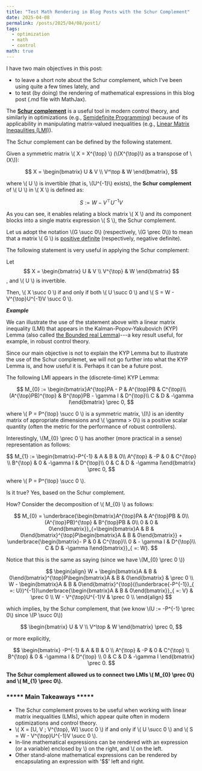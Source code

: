 ```yaml
---
title: "Test Math Rendering in Blog Posts with the Schur Complement"
date: 2025-04-08
permalink: /posts/2025/04/08/post1/
tags:
  - optimization
  - math
  - control
math: true
---
```


I have two main objectives in this post: 
- to leave a short note about the Schur complement, which I've been using quite a few times lately, and
- to test (by doing) the rendering of mathematical expressions in this blog post (.md file with MathJax). 

<!--more-->

The [**Schur complement**](https://en.wikipedia.org/wiki/Schur_complement) is a useful tool in modern control theory, and similarly in optimizations (e.g., [Semidefinite Programming](https://en.wikipedia.org/wiki/Semidefinite_programming)) because of its applicability in manipulating matrix-valued inequalities (e.g., [Linear Matrix Ineqaulities (LMI)](https://en.wikipedia.org/wiki/Linear_matrix_inequality)).

The Schur complement can be defined by the following statement.

Given a symmetric matrix \\( X = X^{\top} \\) (\\(X^{\top}\\) as a transpose of \\(X\\)):

$$
X = \begin{bmatrix} U & V \\ V^\top & W \end{bmatrix},
$$

where \\( U \\) is invertible (that is, \\(U^{-1}\\) exists), the **Schur complement** of \\( U \\) in \\( X \\) is defined as:

$$
S := W - V^{\top} U^{-1} V
$$

As you can see, it enables relating a block matrix \\( X \\) and its component blocks into a single matrix expression \\( S \\), the Schur complement.

Let us adopt the notation \\(G \succ 0\\) (respectively, \\(G \prec 0\\)) to mean that a matrix \\( G \\) is [positive definite](https://en.wikipedia.org/wiki/Definite_matrix) (respectively, negative definite).

The following statement is very useful in applying the Schur complement:

Let $$ X = \begin{bmatrix} U & V \\ V^{\top} & W \end{bmatrix} $$, and \\( U \\) is invertible. 

Then, \\( X  \succ 0 \\) if and only if both \\( U \succ 0 \\) and \\( S = W - V^{\top}U^{-1}V \succ 0 \\).


**<em>Example</em>**

We can illustrate the use of the statement above with a linear matrix inequality (LMI) that appears in the Kalman-Popov-Yakubovich (KYP) Lemma (also called [the Bounded real Lemma](https://en.wikibooks.org/w/index.php?title=LMIs_in_Control/pages/Discrete_Time_Bounded_Real_Lemma&veaction=edit&section=4))---a key result useful, for example, in robust control theory.

Since our main objective is not to explain the KYP Lemma but to illustrate the use of the Schur complemet, we will not go further into what the KYP Lemma is, and how useful it is. Perhaps it can be a future post.

The following LMI appears in the (discrete-time) KYP Lemma:

$$
M_{0} := \begin{bmatrix}A^{\top}PA - P & A^{\top}PB & C^{\top}\\
(A^{\top}PB)^{\top} & B^{\top}PB - \gamma I & D^{\top}\\
C & D & -\gamma I\end{bmatrix} \prec 0,
$$

where \\( P = P^{\top} \succ 0 \\) is a symmetric matrix, \\(I\\) is an identity matrix of appropriate dimensions and \\( \gamma > 0\\) is a positive scalar quantity (often the metric for the performance of robust controllers).

Interestingly, \\(M_{0} \prec 0 \\) has another (more practical in a sense) representation as follows:

$$
M_{1} := \begin{bmatrix}-P^{-1} & A & B & 0\\
A^{\top} & -P & 0 & C^{\top} \\
B^{\top} & 0 & -\gamma I & D^{\top}\\
0 & C & D & -\gamma I\end{bmatrix} \prec 0,
$$

where \\( P = P^{\top} \succ 0 \\).

Is it true? Yes, based on the Schur complement.

How? Consider the decomposition of \\( M_{0} \\) as follows:

$$
M_{0} = \underbrace{\begin{bmatrix}A^{\top}PA & A^{\top}PB & 0\\
(A^{\top}PB)^{\top} & B^{\top}PB & 0\\
0 & 0 & 0\end{bmatrix}}_{=\begin{bmatrix}A & B & 0\end{bmatrix}^{\top}P\begin{bmatrix}A & B & 0\end{bmatrix}} + \underbrace{\begin{bmatrix}- P & 0 & C^{\top}\\
0 & - \gamma I & D^{\top}\\
C & D & -\gamma I\end{bmatrix}}_{ =: W}.
$$

Notice that this is the same as saying (since we have \\(M_{0} \prec 0 \\))

$$
\begin{align}
W + \begin{bmatrix}A & B & 0\end{bmatrix}^{\top}P\begin{bmatrix}A & B & 0\end{bmatrix} & \prec 0 \\
W - \begin{bmatrix}A & B & 0\end{bmatrix}^{\top}((\underbrace{-P^{-1}}_{ =: U})^{-1})\underbrace{\begin{bmatrix}A & B & 0\end{bmatrix}}_{ =: V} & \prec 0 \\
W - V^{\top}U^{-1}V & \prec 0 \\
\end{align}
$$

which implies, by the Schur complement, that (we know \\(U := -P^{-1} \prec 0\\) since \\(P \succ 0\\))

$$
\begin{bmatrix} U & V \\ V^\top & W \end{bmatrix} \prec 0,
$$

or more explicitly,

$$
\begin{bmatrix} -P^{-1} & A & B & 0 \\ A^{\top} & -P & 0 & C^{\top} \\ B^{\top} & 0 & -\gamma I & D^{\top} \\ 0 & C & D & -\gamma I \end{bmatrix} \prec 0.
$$

**The Schur complement allowed us to connect two LMIs \\( M_{0} \prec 0\\) and \\( M_{1} \prec 0\\).**

### ***** Main Takeaways *****

- The Schur complement proves to be useful when working with linear matrix inequalities (LMIs), which appear quite often in modern optimizations and control theory.
- \\( X = [U, V ; V^{\top}, W] \succ 0 \\) if and only if \\( U \succ 0 \\) and \\( S = W - V^{\top}U^{-1}V \succ 0 \\).
- In-line mathematical expressions can be rendered with an expression (or a variable) enclosed by \\) on the right, and \\( on the left. 
- Other stand-alone mathematical expressions can be rendered by encapsulating an expression with '$$' left and right.